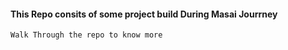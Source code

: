 #### This Repo consits of some project build During Masai Jourrney
`Walk Through the repo to know more`
